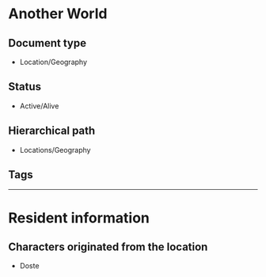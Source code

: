 # Another World

## Document type

 - Location/Geography

## Status

 - Active/Alive

## Hierarchical path

 - Locations/Geography

## Tags

---

# Resident information

## Characters originated from the location

 - Doste
